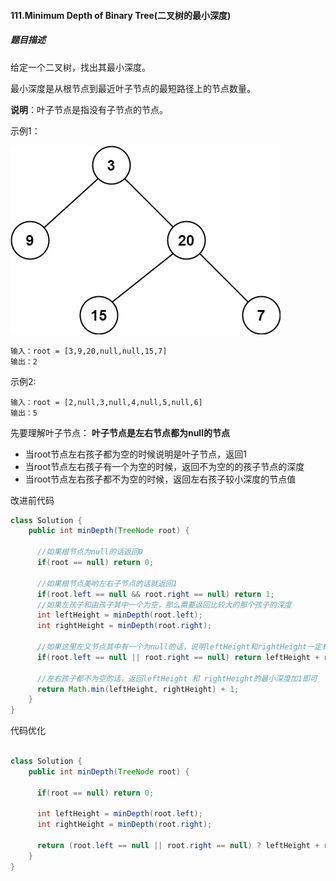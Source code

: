 #### 111.Minimum Depth of Binary Tree(二叉树的最小深度)
##### 题目描述
给定一个二叉树，找出其最小深度。

最小深度是从根节点到最近叶子节点的最短路径上的节点数量。

**说明**：叶子节点是指没有子节点的节点。

示例1：   

![](../images/min-depth-tree.jpg)
```
输入：root = [3,9,20,null,null,15,7]
输出：2
```

示例2: 
```
输入：root = [2,null,3,null,4,null,5,null,6]
输出：5
```

先要理解叶子节点： **叶子节点是左右节点都为null的节点**

* 当root节点左右孩子都为空的时候说明是叶子节点，返回1
* 当root节点左右孩子有一个为空的时候，返回不为空的的孩子节点的深度
* 当root节点左右孩子都不为空的时候，返回左右孩子较小深度的节点值

改进前代码
```Java
class Solution {
    public int minDepth(TreeNode root) {

      //如果根节点为null的话返回0
      if(root == null) return 0;

      //如果根节点美哟左右子节点的话就返回1
      if(root.left == null && root.right == null) return 1;
      //如果左孩子和由孩子其中一个为空，那么需要返回比较大的那个孩子的深度  
      int leftHeight = minDepth(root.left);
      int rightHeight = minDepth(root.right);

      //如果这里左又节点其中有一个为null的话，说明leftHeight和rightHeight一定有一个为0,返回 leftHeight + rightHeight + 1
      if(root.left == null || root.right == null) return leftHeight + rightHeight + 1;

      //左右孩子都不为空的话，返回leftHeight 和 rightHeight的最小深度加1即可
      return Math.min(leftHeight, rightHeight) + 1;
    }
}
```
代码优化
```Java

class Solution {
    public int minDepth(TreeNode root) {

      if(root == null) return 0;

      int leftHeight = minDepth(root.left);
      int rightHeight = minDepth(root.right);

      return (root.left == null || root.right == null) ? leftHeight + rightHeight + 1 : Math.min(leftHeight, rightHeight) + 1;
    }
}
```